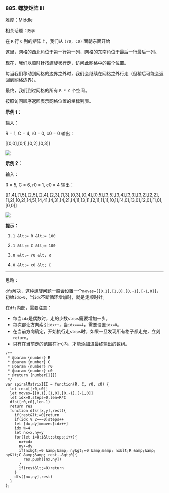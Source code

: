 ### 885. 螺旋矩阵 III

难度：Middle

相关话题：`数学`

在 `R` 行 `C` 列的矩阵上，我们从 `(r0, c0)` 面朝东面开始



这里，网格的西北角位于第一行第一列，网格的东南角位于最后一行最后一列。



现在，我们以顺时针按螺旋状行走，访问此网格中的每个位置。



每当我们移动到网格的边界之外时，我们会继续在网格之外行走（但稍后可能会返回到网格边界）。



最终，我们到过网格的所有 `R * C` 个空间。



按照访问顺序返回表示网格位置的坐标列表。







 **示例 1：** 



输入：

R = 1, C = 4, r0 = 0, c0 = 0
输出：

[[0,0],[0,1],[0,2],[0,3]]

![](https://aliyun-lc-upload.oss-cn-hangzhou.aliyuncs.com/aliyun-lc-upload/uploads/2018/08/24/example_1.png)







 **示例 2：** 



输入：

R = 5, C = 6, r0 = 1, c0 = 4
输出：

[[1,4],[1,5],[2,5],[2,4],[2,3],[1,3],[0,3],[0,4],[0,5],[3,5],[3,4],[3,3],[3,2],[2,2],[1,2],[0,2],[4,5],[4,4],[4,3],[4,2],[4,1],[3,1],[2,1],[1,1],[0,1],[4,0],[3,0],[2,0],[1,0],[0,0]]

![](https://aliyun-lc-upload.oss-cn-hangzhou.aliyuncs.com/aliyun-lc-upload/uploads/2018/08/24/example_2.png)







 **提示：** 





1.  `1 &lt;= R &lt;= 100` 

2.  `1 &lt;= C &lt;= 100` 

3.  `0 &lt;= r0 &lt; R` 

4.  `0 &lt;= c0 &lt; C` 






-----

思路：

`dfs`解决，这种螺旋问题一般会设置一个`moves=[[0,1],[1,0],[0,-1],[-1,0]]`，初始`idx=0`，当`idx`不断循环增加时，就是走顺时针。

在`dfs`内部，需要注意：

* 每当`idx`是偶数时，走的步数`steps`需要增加一步。
* 每次都让方向索引`idx++`，当`idx===4`，需要设置`idx=0`。
* 在当前方向确定，开始执行走`steps`时，如果一旦发现所有格子都走完，立刻`return`。
* 只有在当前走的范围在`R*C`内，才能添加进最终输出的数组。



```
/**
 * @param {number} R
 * @param {number} C
 * @param {number} r0
 * @param {number} c0
 * @return {number[][]}
 */
var spiralMatrixIII = function(R, C, r0, c0) {
  let res=[[r0,c0]]
  let moves=[[0,1],[1,0],[0,-1],[-1,0]]
  let idx=0,steps=0,len=R*C
  dfs([r0,c0],len-1)
  return res
  function dfs([x,y],rest){
    if(rest&lt;=0)return
    if(idx % 2===0)steps++
    let [dx,dy]=moves[idx++]
    idx %=4
    let nx=x,ny=y
    for(let i=0;i&lt;steps;i++){
      nx+=dx
      ny+=dy
      if(nx&gt;=0 &amp;&amp; ny&gt;=0 &amp;&amp; nx&lt;R &amp;&amp; ny&lt;C &amp;&amp; rest--&gt;0){
        res.push([nx,ny])
      }
      if(rest&lt;=0)return
    }
    dfs([nx,ny],rest)
  }
};



```
